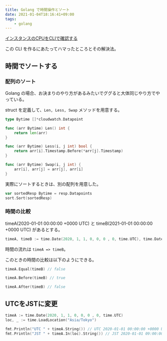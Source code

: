 ```yaml
---
title: Golang で時間操作とソート
date: 2021-01-04T18:16:41+09:00
tags:
    - golang
---
```


[インスタンスのCPUをCLIで確認する](https://github.com/ritarock/moniterinstance)

この CLI を作るにあたってハマったところとその解決法。

## 時間でソートする
### 配列のソート
Golang の場合、お決まりのやり方があるみたいでググると大体同じやり方でやっている。

struct を定義して、`Len, Less, Swap` メソッドを用意する。
```go
type Bytime []*cloudwatch.Datapoint

func (arr Bytime) Len() int {
	return len(arr)
}

func (arr Bytime) Less(i, j int) bool {
	return arr[i].Timestamp.Before(*arr[j].Timestamp)
}

func (arr Bytime) Swap(i, j int) {
	arr[i], arr[j] = arr[j], arr[i]
}
```

実際にソートするときは、別の配列を用意した。
```go
var sortedResp Bytime = resp.Datapoints
sort.Sort(sortedResp)
```

### 時間の比較
timeA(2020-01-01 00:00:00 +0000 UTC) と timeB(2021-01-01 00:00:00 +0000 UTC) があるとする。
```go
timeA, timeB := time.Date(2020, 1, 1, 0, 0, 0 , 0, time.UTC), time.Date(2021, 1, 1, 0, 0, 0 , 0, time.UTC)
```

時間の流れは `timeA => timeB`。

このときの時間の比較は以下のようにできる。
```go
timeA.Equal(timeB) // false

timeA.Before(timeB) // true

timeA.After(timeB) // false
```

## UTCをJSTに変更
```go
timeA := time.Date(2020, 1, 1, 0, 0, 0 , 0, time.UTC)
loc, _ := time.LoadLocation("Asia/Tokyo")

fmt.Println("UTC " + timeA.String()) // UTC 2020-01-01 00:00:00 +0000 UTC
fmt.Println("JST " + timeA.In(loc).String()) // JST 2020-01-01 09:00:00 +0900 JST
```
